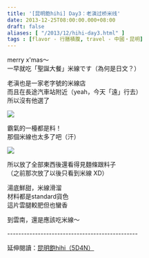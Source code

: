 ```yaml
---
title: '[昆明飽hihi] Day3：老滇过桥米线'
date: 2013-12-25T08:00:00.000+08:00
draft: false
aliases: [ "/2013/12/hihi-day3.html" ]
tags : [flavor - 行膳積腹, travel - 中國・昆明]
---
```


merry x'mas～   
一早就吃「聖誕大餐」米線です（為何是日文？）  
  
老滇也是一家老字號的米線店  
而且在長途汽車站附近（yeah，今天「遠」行去）  
所以沒有他選了  

![](/images/yunnan3a1.jpg)

霸氣的一檯都是料！  
那個米線也太多了吧（汗）  

![](/images/yunnan3a2.jpg)

所以放了全部東西後還看得見麵條跟料子  
（之前那次放了以後只看到米線 XD）  
  
湯底鮮甜，米線滑溜  
材料都是standard貨色  
這片雲腿較肥但也蠻香  
  
到雲南，還是應該吃米線～  
  
\-----------------------------------------------  
  
延伸閱讀：[昆明飽hihi（5D4N）](https://hidie.net/yunnan5d4n/)

